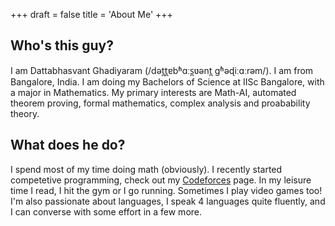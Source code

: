 +++
draft = false
title = 'About Me'
+++

## Who's this guy?

I am Dattabhasvant Ghadiyaram (/dət̪t̪ɐbʱɑːs̪ʋənt̪ ɡʱəɖiːɑːrəm/). I am from Bangalore, India. I am doing my Bachelors of Science at IISc Bangalore, with a major in Mathematics. My primary interests are Math-AI, automated theorem proving, formal mathematics, complex analysis and proabability theory.

## What does he do?

I spend most of my time doing math (obviously). I recently started competetive programming, check out my [Codeforces](https://codeforces.com/profile/databoss645) page. In my leisure time I read, I hit the gym or I go running. Sometimes I play video games too! I'm also passionate about languages, I speak 4 languages quite fluently, and I can converse with some effort in a few more.
